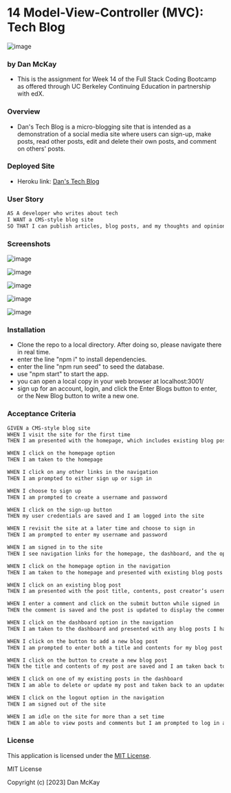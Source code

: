 # 14 Model-View-Controller (MVC): Tech Blog

![image](https://img.shields.io/badge/License-MIT-slateblue.svg)

### by Dan McKay

* This is the assignment for Week 14 of the Full Stack Coding Bootcamp as offered through UC Berkeley Continuing Education in partnership with edX.

### Overview
* Dan's Tech Blog is a micro-blogging site that is intended as a demonstration of a social media site where users can sign-up, make posts, read other posts, edit and delete their own posts, and comment on others' posts.

### Deployed Site
* Heroku link: <a href=https://dans-tech-blog-9f4cea4a34ae.herokuapp.com/>Dan's Tech Blog</a>

### User Story

```md
AS A developer who writes about tech
I WANT a CMS-style blog site
SO THAT I can publish articles, blog posts, and my thoughts and opinions
```

### Screenshots
![image](https://github.com/DanielFMcKay/Tech-Blog/assets/123746582/a5679d0d-41f6-46c9-8fa3-28341a9344ea)

![image](https://github.com/DanielFMcKay/Tech-Blog/assets/123746582/b415a81c-bc4d-4a3b-ba2a-194be16a7528)

![image](https://github.com/DanielFMcKay/Tech-Blog/assets/123746582/9152afa0-e2c8-4ba9-a51d-909a6f17a6d5)

![image](https://github.com/DanielFMcKay/Tech-Blog/assets/123746582/dd386aae-cf5d-4db4-86cf-c9f859c02ba4)

![image](https://github.com/DanielFMcKay/Tech-Blog/assets/123746582/ee1a7284-c74f-445d-98a3-a80f8b48e33b)


### Installation
* Clone the repo to a local directory. After doing so, please navigate there in real time.
* enter the line "npm i" to install dependencies.
* enter the line "npm run seed" to seed the database.
* use "npm start" to start the app.
* you can open a local copy in your web browser at localhost:3001/
* sign up for an account, login, and click the Enter Blogs button to enter, or the New Blog button to write a new one.

### Acceptance Criteria

```md
GIVEN a CMS-style blog site
WHEN I visit the site for the first time
THEN I am presented with the homepage, which includes existing blog posts if any have been posted; navigation links for the homepage and the dashboard; and the option to log in

WHEN I click on the homepage option
THEN I am taken to the homepage

WHEN I click on any other links in the navigation
THEN I am prompted to either sign up or sign in

WHEN I choose to sign up
THEN I am prompted to create a username and password

WHEN I click on the sign-up button
THEN my user credentials are saved and I am logged into the site

WHEN I revisit the site at a later time and choose to sign in
THEN I am prompted to enter my username and password

WHEN I am signed in to the site
THEN I see navigation links for the homepage, the dashboard, and the option to log out

WHEN I click on the homepage option in the navigation
THEN I am taken to the homepage and presented with existing blog posts that include the post title and the date created

WHEN I click on an existing blog post
THEN I am presented with the post title, contents, post creator’s username, and date created for that post and have the option to leave a comment

WHEN I enter a comment and click on the submit button while signed in
THEN the comment is saved and the post is updated to display the comment, the comment creator’s username, and the date created

WHEN I click on the dashboard option in the navigation
THEN I am taken to the dashboard and presented with any blog posts I have already created and the option to add a new blog post

WHEN I click on the button to add a new blog post
THEN I am prompted to enter both a title and contents for my blog post

WHEN I click on the button to create a new blog post
THEN the title and contents of my post are saved and I am taken back to an updated dashboard with my new blog post

WHEN I click on one of my existing posts in the dashboard
THEN I am able to delete or update my post and taken back to an updated dashboard

WHEN I click on the logout option in the navigation
THEN I am signed out of the site

WHEN I am idle on the site for more than a set time
THEN I am able to view posts and comments but I am prompted to log in again before I can add, update, or delete posts
```

### License
This application is licensed under the [MIT License](https://choosealicense.com/licenses/mit/).

MIT License

Copyright (c) [2023] Dan McKay
